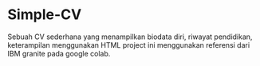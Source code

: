 # Simple-CV

Sebuah CV sederhana yang menampilkan biodata diri, riwayat pendidikan, keterampilan menggunakan HTML
project ini menggunakan referensi dari IBM granite pada google colab.
